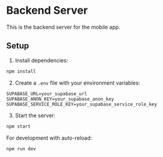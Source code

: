 # Backend Server

This is the backend server for the mobile app.

## Setup

1. Install dependencies:
```bash
npm install
```

2. Create a `.env` file with your environment variables:
```
SUPABASE_URL=your_supabase_url
SUPABASE_ANON_KEY=your_supabase_anon_key
SUPABASE_SERVICE_ROLE_KEY=your_supabase_service_role_key
```

3. Start the server:
```bash
npm start
```

For development with auto-reload:
```bash
npm run dev
```